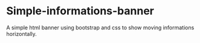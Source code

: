 # Simple-informations-banner
A simple html banner using bootstrap and css to show moving informations horizontally.
